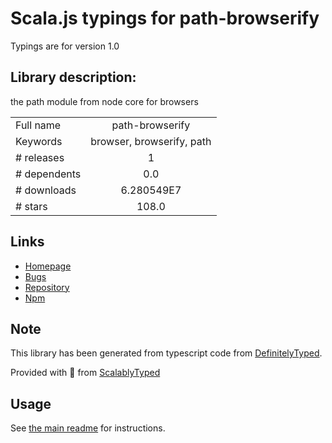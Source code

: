 
# Scala.js typings for path-browserify

Typings are for version 1.0

## Library description:
the path module from node core for browsers

|                    |                 |
| ------------------ | :-------------: |
| Full name          | path-browserify |
| Keywords           | browser, browserify, path |
| # releases         | 1 |
| # dependents       | 0.0 |
| # downloads        | 6.280549E7 |
| # stars            | 108.0 |

## Links
- [Homepage](https://github.com/browserify/path-browserify)
- [Bugs](https://github.com/browserify/path-browserify/issues)
- [Repository](https://github.com/browserify/path-browserify)
- [Npm](https://www.npmjs.com/package/path-browserify)
    


## Note
This library has been generated from typescript code from [DefinitelyTyped](https://definitelytyped.org).

Provided with :purple_heart: from [ScalablyTyped](https://github.com/oyvindberg/ScalablyTyped)

## Usage
See [the main readme](../../readme.md) for instructions.


